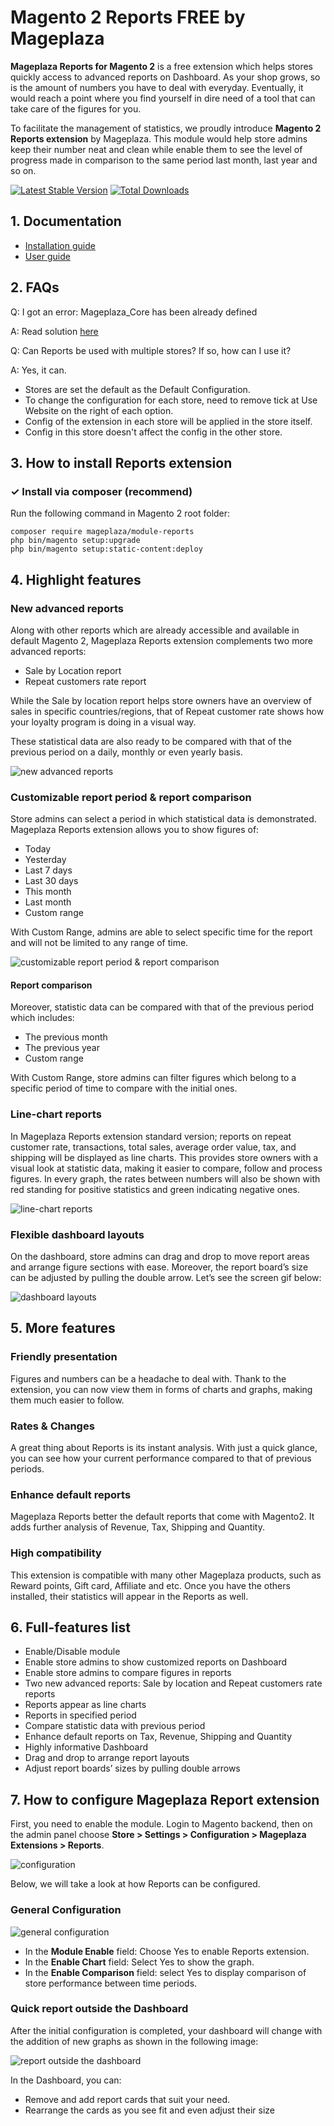 # Magento 2 Reports FREE by Mageplaza

**Mageplaza Reports for Magento 2** is a free extension which helps stores quickly access to advanced reports on Dashboard. As your shop grows, so is the amount of numbers you have to deal with everyday. Eventually, it would reach a point where you find yourself in dire need of a tool that can take care of the figures for you.

To facilitate the management of statistics, we proudly introduce **Magento 2 Reports extension** by Mageplaza. This module would help store admins keep their number neat and clean while enable them to see the level of progress made in comparison to the same period last month, last year and so on.


[![Latest Stable Version](https://poser.pugx.org/mageplaza/module-reports/v/stable)](https://packagist.org/packages/mageplaza/module-reports)
[![Total Downloads](https://poser.pugx.org/mageplaza/module-reports/downloads)](https://packagist.org/packages/mageplaza/module-reports)



## 1. Documentation
- [Installation guide](https://www.mageplaza.com/install-magento-2-extension/)
- [User guide](https://github.com/magepages/mpdocs/blob/master/docs/reports/index.md)

## 2. FAQs

Q: I got an error: Mageplaza_Core has been already defined

A: Read solution [here](https://github.com/mageplaza/module-core/issues/3)

Q: Can Reports be used with multiple stores? If so, how can I use it?

A: Yes, it can.
* Stores are set the default as the Default Configuration.
* To change the configuration for each store, need to remove tick at Use Website on the right of each option.
* Config of the extension in each store will be applied in the store itself.
* Config in this store doesn't affect the config in the other store.

## 3. How to install Reports extension

### ✓ Install via composer (recommend)
Run the following command in Magento 2 root folder:

```
composer require mageplaza/module-reports
php bin/magento setup:upgrade
php bin/magento setup:static-content:deploy
```

## 4. Highlight features

### New advanced reports

Along with other reports which are already accessible and available in default Magento 2, Mageplaza Reports extension complements two more advanced reports:
* Sale by Location report
* Repeat customers rate report

While the Sale by location report helps store owners have an overview of sales in specific countries/regions, that of Repeat customer rate shows how your loyalty program is doing in a visual way.

These statistical data are also ready to be compared with that of the previous period on a daily, monthly or even yearly basis.

![new advanced reports](https://i.imgur.com/suhEKmX.png)

### Customizable report period & report comparison

Store admins can select a period in which statistical data is demonstrated. Mageplaza Reports extension allows you to show figures of:
* Today
* Yesterday
* Last 7 days
* Last 30 days
* This month
* Last month
* Custom range

With Custom Range, admins are able to select specific time for the report and will not be limited to any range of time.

![customizable report period & report comparison](https://i.imgur.com/AvP9AJD.png)


#### Report comparison

Moreover, statistic data can be compared with that of the previous period which includes:
* The previous month
* The previous year
* Custom range

With Custom Range, store admins can filter figures which belong to a specific period of time to compare with the initial ones.

### Line-chart reports

In Mageplaza Reports extension standard version; reports on repeat customer rate, transactions, total sales, average order value, tax, and shipping will be displayed as line charts. This provides store owners with a visual look at statistic data, making it easier to compare, follow and process figures. In every graph, the rates between numbers will also be shown with red standing for positive statistics and green indicating negative ones.

![line-chart reports](https://i.imgur.com/1DL4ks1.png)

### Flexible dashboard layouts

On the dashboard, store admins can drag and drop to move report areas and arrange figure sections with ease. Moreover, the report board’s size can be adjusted by pulling the double arrow. Let’s see the screen gif below:

![dashboard layouts](https://i.imgur.com/jzcfzrS.gif)


## 5. More features

### Friendly presentation

Figures and numbers can be a headache to deal with. Thank to the extension, you can now view them in forms of charts and graphs, making them much easier to follow.

### Rates & Changes

A great thing about Reports is its instant analysis. With just a quick glance, you can see how your current performance compared to that of previous periods. 

### Enhance default reports

Mageplaza Reports better the default reports that come with Magento2. It adds further analysis of Revenue, Tax, Shipping and Quantity.

### High compatibility

This extension is compatible with many other Mageplaza products, such as Reward points, Gift card, Affiliate and etc. Once you have the others installed, their statistics will appear in the Reports as well.

## 6. Full-features list

- Enable/Disable module
- Enable store admins to show customized reports on Dashboard
- Enable store admins to compare figures in reports
- Two new advanced reports: Sale by location and Repeat customers rate reports
- Reports appear as line charts
- Reports in specified period
- Compare statistic data with previous period
- Enhance default reports on Tax, Revenue, Shipping and Quantity
- Highly informative Dashboard
- Drag and drop to arrange report layouts
- Adjust report boards’ sizes by pulling double arrows

## 7. How to configure Mageplaza Report extension

First, you need to enable the module. Login to Magento backend, then on the admin panel choose **Store > Settings > Configuration > Mageplaza Extensions > Reports**. 

![configuration](https://i.imgur.com/BkoGnd1.png)

Below, we will take a look at how Reports can be configured.

### General Configuration

![general configuration](https://i.imgur.com/IGClDwN.png)

* In the **Module Enable** field: Choose Yes to enable Reports extension.
* In the **Enable Chart** field: Select Yes to show the graph.
* In the **Enable Comparison** field: select Yes to display comparison of store performance between time periods.

### Quick report outside the Dashboard

After the initial configuration is completed, your dashboard will change with the addition of new graphs as shown in the following image:

![report outside the dashboard](https://i.imgur.com/EZl9a4Q.png)

In the Dashboard, you can:
* Remove and add report cards that suit your need.
* Rearrange the cards as you see fit and even adjust their size







